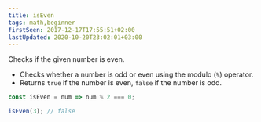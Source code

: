 ```yaml
---
title: isEven
tags: math,beginner
firstSeen: 2017-12-17T17:55:51+02:00
lastUpdated: 2020-10-20T23:02:01+03:00
---
```


Checks if the given number is even.

- Checks whether a number is odd or even using the modulo (`%`) operator.
- Returns `true` if the number is even, `false` if the number is odd.

```js
const isEven = num => num % 2 === 0;
```

```js
isEven(3); // false
```

